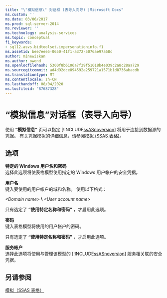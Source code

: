 ```yaml
---
title: "\"模拟信息\" 对话框 (表导入向导) |Microsoft Docs"
ms.custom: ''
ms.date: 03/06/2017
ms.prod: sql-server-2014
ms.reviewer: ''
ms.technology: analysis-services
ms.topic: conceptual
f1_keywords:
- sql12.asvs.bidtoolset.impersonationinfo.f1
ms.assetid: bee7eee5-0650-41f1-a372-5076ae97a58c
author: minewiskan
ms.author: owend
ms.openlocfilehash: 5300f8b6106a7f29f51018b4e039c2a8c28aa729
ms.sourcegitcommit: ad4d92dce894592a259721a1571b1d8736abacdb
ms.translationtype: MT
ms.contentlocale: zh-CN
ms.lasthandoff: 08/04/2020
ms.locfileid: "87687328"
---
```

# <a name="impersonation-information-dialog-box-table-import-wizard"></a>“模拟信息”对话框（表导入向导）
  使用 **“模拟信息”** 页可以指定 [!INCLUDE[ssASnoversion](../includes/ssasnoversion-md.md)] 将用于连接到数据源的凭据。 有关凭据模拟的详细信息，请参阅[模拟 &#40;SSAS 表格&#41;](tabular-models/impersonation-ssas-tabular.md)。  
  
## <a name="options"></a>选项  
 **特定的 Windows 用户名和密码**  
 选择此选项将使表格模型使用指定的 Windows 用户帐户的安全凭据。  
  
 **用户名**  
 键入要使用的用户帐户的域和名称。 使用以下格式：  
  
 *\<Domain name>* **\\** *\<User account name>*  
  
 只有选定了 **“使用特定名称和密码”** ，才启用此选项。  
  
 **密码**  
 键入表格模型将使用的用户帐户的密码。  
  
 只有选定了 **“使用特定名称和密码”** ，才启用此选项。  
  
 **服务帐户**  
 选择此选项将使用与管理该模型的 [!INCLUDE[ssASnoversion](../includes/ssasnoversion-md.md)] 服务相关联的安全凭据。  
  
## <a name="see-also"></a>另请参阅  
 [模拟（SSAS 表格）](tabular-models/impersonation-ssas-tabular.md)  
  
  
